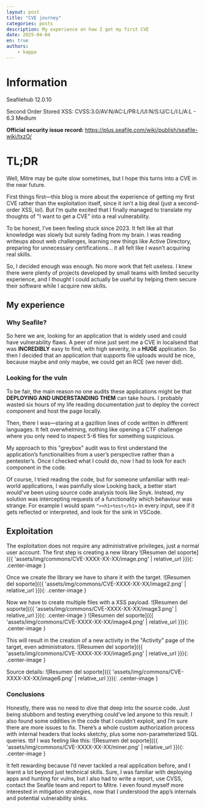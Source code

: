 ```yaml
---
layout: post
title: "CVE journey"
categories: posts
description: My experience on how I got my first CVE
date: 2025-04-04 
en: true
authors: 
    - kappa
---
```


# Information

Seafilehub 12.0.10

Second Order Stored XSS: CVSS:3.0/AV:N/AC:L/PR:L/UI:N/S:U/C:L/I:L/A:L - 6.3 Medium

**Official security issue record:** https://plus.seafile.com/wiki/publish/seafile-wiki/txzO/

# TL;DR

Well, Mitre may be quite slow sometimes, but I hope this turns into a CVE in the near future.

First things first—this blog is more about the experience of getting my first CVE rather than the exploitation itself, since it isn’t a big deal (just a second-order XSS, lol). But I’m quite excited that I finally managed to translate my thoughts of "I want to get a CVE" into a real vulnerability.

To be honest, I’ve been feeling stuck since 2023. It felt like all that knowledge was slowly but surely fading from my brain. I was reading writeups about web challenges, learning new things like Active Directory, preparing for unnecessary certifications... it all felt like I wasn’t acquiring real skills.

So, I decided enough was enough. No more work that felt useless. I knew there were plenty of projects developed by small teams with limited security experience, and I thought I could actually be useful by helping them secure their software while I acquire new skills.

## My experience

### Why Seafile?

So here we are, looking for an application that is widely used and could have vulnerability flaws. A peer of mine just sent me a CVE in localsend that was **INCREDIBLY** easy to find, with high severity, in a **HUGE** application. So then I decided that an application that supports file uploads would be nice, because maybe and only maybe, we could get an RCE (we never did).


### Looking for the vuln

To be fair, the main reason no one audits these applications might be that **DEPLOYING AND UNDERSTANDING THEM** can take hours. I probably wasted six hours of my life reading documentation just to deploy the correct component and host the page locally.

Then, there I was—staring at a gazillion lines of code written in different languages. It felt overwhelming, nothing like opening a CTF challenge where you only need to inspect 5-6 files for something suspicious.

My approach to this "greybox" audit was to first understand the application’s functionalities from a user’s perspective rather than a pentester’s. Once I checked what I could do, now I had to look for each component in the code.

Of course, I tried reading the code, but for someone unfamiliar with real-world applications, I was painfully slow
Looking back, a better start would've been using source code analysis tools like Snyk. Instead, my solution was intercepting requests of a functionality which behaviour was strange.
For example I would spam `"><h1>test</h1>` in every input, see if it gets reflected or interpreted, and look for the sink in VSCode.

## Exploitation
The exploitation does not require any administrative privileges, just a normal user account.
The first step is creating a new library
![Resumen del soporte]({{ 'assets/img/commons/CVE-XXXX-XX-XX/image.png' | relative_url }}){: .center-image }

Once we create the library we have to share it with the target.
![Resumen del soporte]({{ 'assets/img/commons/CVE-XXXX-XX-XX/image2.png' | relative_url }}){: .center-image }

Now we have to create multiple files with a XSS payload. 
![Resumen del soporte]({{ 'assets/img/commons/CVE-XXXX-XX-XX/image3.png' | relative_url }}){: .center-image }
![Resumen del soporte]({{ 'assets/img/commons/CVE-XXXX-XX-XX/image4.png' | relative_url }}){: .center-image }

This will result in the creation of a new activity in the "Activity" page of the target, even administrators. 
![Resumen del soporte]({{ 'assets/img/commons/CVE-XXXX-XX-XX/image5.png' | relative_url }}){: .center-image }

Source details:
![Resumen del soporte]({{ 'assets/img/commons/CVE-XXXX-XX-XX/image6.png' | relative_url }}){: .center-image }


### Conclusions
Honestly, there was no need to dive that deep into the source code. Just being stubborn and testing everything could’ve led anyone to this result. I also found some oddities in the code that I couldn’t exploit, and I’m sure there are more issues to fix. There’s a whole custom authorization process with internal headers that looks sketchy, plus some non-parameterized SQL queries.
tbf I was feeling like this:
![Resumen del soporte]({{ 'assets/img/commons/CVE-XXXX-XX-XX/miner.png' | relative_url }}){: .center-image }

It felt rewarding because I’d never tackled a real application before, and I learnt a lot beyond just technical skills. Sure, I was familiar with deploying apps and hunting for vulns, but I also had to write a report, use CVSS, contact the Seafile team and report to Mitre. I even found myself more interested in mitigation strategies, now that I understood the app’s internals and potential vulnerability sinks.

